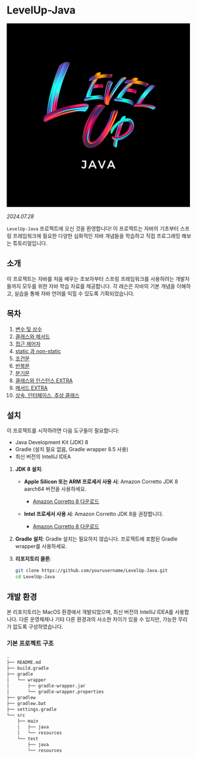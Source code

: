 # LevelUp-Java

![레벨업_로고](etc/레벨업_자바_로고.png)

_2024.07.28_

`LevelUp-Java` 프로젝트에 오신 것을 환영합니다! 이 프로젝트는 자바의 기초부터 스프링 프레임워크에 필요한 다양한 심화적인 자바 개념들을 학습하고 직접 프로그래밍 해보는 튜토리얼입니다.

## 소개

이 프로젝트는 자바를 처음 배우는 초보자부터 스프링 프레임워크를 사용하려는 개발자들까지 모두를 위한 자바 학습 자료를 제공합니다. 각 레슨은 자바의 기본 개념을 이해하고, 실습을 통해 자바 언어를 익힐 수 있도록 기획되었습니다.

## 목차

1. [변수 및 상수](src/main/java/com/levelup/java/_01_variables_constants/README.md)
2. [클래스와 메서드](src/main/java/com/levelup/java/_02_class_method/README.md)
3. [접근 제어자](src/main/java/com/levelup/java/_03_access_modifiers/README.md)
4. [static 과 non-static](src/main/java/com/levelup/java/_04_static/README.md)
5. [조건문](src/main/java/com/levelup/java/_05_conditional_statements/README.md)
6. [반복문](src/main/java/com/levelup/java/_06_loops_statements/README.md)
7. [분기문](src/main/java/com/levelup/java/_07_branching_statements/_06_loops_statements/README.md)
8. [클래스와 인스턴스 EXTRA](src/main/java/com/levelup/java/_08_class_and_instance/README.md)
9. [메서드 EXTRA](src/main/java/com/levelup/java/_09_methods/README.md)
10. [상속, 인터페이스, 추상 클래스](src/main/java/com/levelup/java/_10_inheritance/README.md)

## 설치

이 프로젝트를 시작하려면 다음 도구들이 필요합니다:

- Java Development Kit (JDK) 8
- Gradle (설치 필요 없음, Gradle wrapper 8.5 사용)
- 최신 버전의 IntelliJ IDEA

1. **JDK 8 설치**:

    - **Apple Silicon 또는 ARM 프로세서 사용 시**: Amazon Corretto JDK 8 aarch64 버전을 사용하세요.
        - [Amazon Corretto 8 다운로드](https://docs.aws.amazon.com/corretto/latest/corretto-8-ug/downloads-list.html)

    - **Intel 프로세서 사용 시**: Amazon Corretto JDK 8을 권장합니다.
        - [Amazon Corretto 8 다운로드](https://docs.aws.amazon.com/corretto/latest/corretto-8-ug/downloads-list.html)

2. **Gradle 설치**: Gradle 설치는 필요하지 않습니다. 프로젝트에 포함된 Gradle wrapper를 사용하세요.

3. **리포지토리 클론**:
   ```bash
   git clone https://github.com/yourusername/LevelUp-Java.git
   cd LevelUp-Java

## 개발 환경
본 리포지토리는 MacOS 환경에서 개발되었으며, 최신 버전의 IntelliJ IDEA를 사용합니다. 다른 운영체제나 기타 다른 환경과의 사소한 차이가 있을 수 있지만, 가능한 무리가 없도록 구성하였습니다.

### 기본 프로젝트 구조
```
.
├── README.md
├── build.gradle
├── gradle
│   └── wrapper
│       ├── gradle-wrapper.jar
│       └── gradle-wrapper.properties
├── gradlew
├── gradlew.bat
├── settings.gradle
└── src
    ├── main
    │   ├── java
    │   └── resources
    └── test
        ├── java
        └── resources
```

